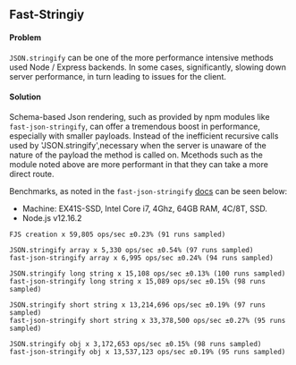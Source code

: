 ## Fast-Stringiy

#### Problem
`JSON.stringify` can be one of the more performance intensive methods used
Node / Express backends. In some cases, significantly, slowing down server performance, in turn leading to issues for the client.

#### Solution
Schema-based Json rendering, such as provided by npm modules like `fast-json-stringify`, can offer a tremendous boost in performance, especially with smaller payloads. Instead of the inefficient recursive calls used by 'JSON.stringify',necessary when the server is unaware of the nature of the payload the method is called on. Mcethods such as the module noted above are more performant in that they can take a more direct route.

Benchmarks, as noted in the `fast-json-stringify` [docs](https://github.com/fastify/fast-json-stringify) can be seen below:

- Machine: EX41S-SSD, Intel Core i7, 4Ghz, 64GB RAM, 4C/8T, SSD.
- Node.js v12.16.2
```
FJS creation x 59,805 ops/sec ±0.23% (91 runs sampled)

JSON.stringify array x 5,330 ops/sec ±0.54% (97 runs sampled)
fast-json-stringify array x 6,995 ops/sec ±0.24% (94 runs sampled)

JSON.stringify long string x 15,108 ops/sec ±0.13% (100 runs sampled)
fast-json-stringify long string x 15,089 ops/sec ±0.15% (98 runs sampled)

JSON.stringify short string x 13,214,696 ops/sec ±0.19% (97 runs sampled)
fast-json-stringify short string x 33,378,500 ops/sec ±0.27% (95 runs sampled)

JSON.stringify obj x 3,172,653 ops/sec ±0.15% (98 runs sampled)
fast-json-stringify obj x 13,537,123 ops/sec ±0.19% (95 runs sampled)
```